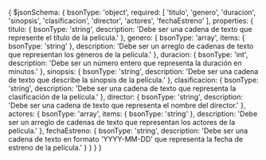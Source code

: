 {
  $jsonSchema: {
    bsonType: 'object',
    required: [
      'titulo',
      'genero',
      'duracion',
      'sinopsis',
      'clasificacion',
      'director',
      'actores',
      'fechaEstreno'
    ],
    properties: {
      titulo: {
        bsonType: 'string',
        description: 'Debe ser una cadena de texto que represente el título de la película.'
      },
      genero: {
        bsonType: 'array',
        items: {
          bsonType: 'string'
        },
        description: 'Debe ser un arreglo de cadenas de texto que representan los géneros de la película.'
      },
      duracion: {
        bsonType: 'int',
        description: 'Debe ser un número entero que representa la duración en minutos.'
      },
      sinopsis: {
        bsonType: 'string',
        description: 'Debe ser una cadena de texto que describe la sinopsis de la película.'
      },
      clasificacion: {
        bsonType: 'string',
        description: 'Debe ser una cadena de texto que representa la clasificación de la película.'
      },
      director: {
        bsonType: 'string',
        description: 'Debe ser una cadena de texto que representa el nombre del director.'
      },
      actores: {
        bsonType: 'array',
        items: {
          bsonType: 'string'
        },
        description: 'Debe ser un arreglo de cadenas de texto que representan los actores de la película.'
      },
      fechaEstreno: {
        bsonType: 'string',
        description: 'Debe ser una cadena de texto en formato \'YYYY-MM-DD\' que representa la fecha de estreno de la película.'
      }
    }
  }
}